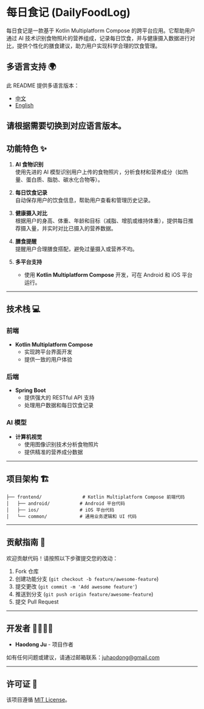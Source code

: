 # 每日食记 (DailyFoodLog)

每日食记是一款基于 Kotlin Multiplatform Compose 的跨平台应用。它帮助用户通过 AI 技术识别食物照片的营养组成，记录每日饮食，并与健康摄入数据进行对比，提供个性化的膳食建议，助力用户实现科学合理的饮食管理。

## 多语言支持 🌍

此 README 提供多语言版本：
- [中文](README_ZH.md)
- [English](README.md)

请根据需要切换到对应语言版本。
---

## 功能特色 ✨

1. **AI 食物识别**  
   使用先进的 AI 模型识别用户上传的食物照片，分析食材和营养成分（如热量、蛋白质、脂肪、碳水化合物等）。

2. **每日饮食记录**  
   自动保存用户的饮食信息，帮助用户查看和管理历史记录。

3. **健康摄入对比**  
   根据用户的身高、体重、年龄和目标（减脂、增肌或维持体重），提供每日推荐摄入量，并实时对比已摄入的营养数据。

4. **膳食提醒**  
   提醒用户合理膳食搭配，避免过量摄入或营养不均。

5. **多平台支持**
   - 使用 **Kotlin Multiplatform Compose** 开发，可在 Android 和 iOS 平台运行。

---

## 技术栈 💻

### 前端
- **Kotlin Multiplatform Compose**
   - 实现跨平台界面开发
   - 提供一致的用户体验

### 后端
- **Spring Boot**
   - 提供强大的 RESTful API 支持
   - 处理用户数据和每日饮食记录

### AI 模型
- **计算机视觉**
   - 使用图像识别技术分析食物照片
   - 提供精准的营养成分数据

---

## 项目架构 🏗️

```
├── frontend/               # Kotlin Multiplatform Compose 前端代码
│   ├── android/           # Android 平台代码
│   ├── ios/               # iOS 平台代码
│   └── common/            # 通用业务逻辑和 UI 代码
```

---

## 贡献指南 🤝

欢迎贡献代码！请按照以下步骤提交您的改动：

1. Fork 仓库
2. 创建功能分支 (`git checkout -b feature/awesome-feature`)
3. 提交更改 (`git commit -m 'Add awesome feature'`)
4. 推送到分支 (`git push origin feature/awesome-feature`)
5. 提交 Pull Request

---

## 开发者 👩‍💻👨‍💻

- **Haodong Ju** - 项目作者

如有任何问题或建议，请通过邮箱联系：juhaodong@gmail.com

---

## 许可证 📝

该项目遵循 [MIT License](LICENSE)。